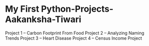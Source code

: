 # My First Python-Projects-Aakanksha-Tiwari
Project 1 – Carbon Footprint From Food
Project 2 – Analyzing Naming Trends
Project 3 – Heart Disease
Project 4 – Census Income Project

